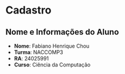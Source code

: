 # Cadastro
## Nome e Informações do Aluno
- **Nome**: Fabiano Henrique Chou
- **Turma**: NACCOMP3
- **RA**: 24025991
- **Curso**: Ciência da Computação
